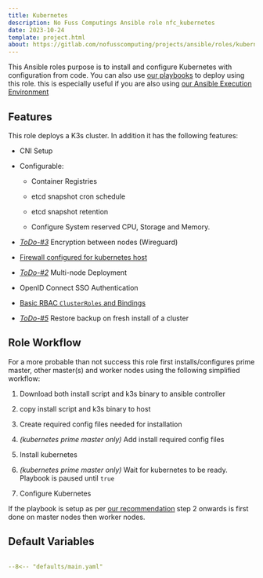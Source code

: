 ```yaml
---
title: Kubernetes
description: No Fuss Computings Ansible role nfc_kubernetes
date: 2023-10-24
template: project.html
about: https://gitlab.com/nofusscomputing/projects/ansible/roles/kubernetes
---
```


This Ansible roles purpose is to install and configure Kubernetes with configuration from code. You can also use [our playbooks](../../playbooks/index.md) to deploy using this role. this is especially useful if you are also using [our Ansible Execution Environment](../../execution_environment/index.md) 


## Features

This role deploys a K3s cluster. In addition it has the following features:

- CNI Setup

- Configurable:

    - Container Registries

    - etcd snapshot cron schedule

    - etcd snapshot retention

    - Configure System reserved CPU, Storage and Memory.

- _[ToDo-#3](https://gitlab.com/nofusscomputing/projects/ansible/kubernetes/-/issues/3)_ Encryption between nodes (Wireguard)

- [Firewall configured for kubernetes host](firewall.md)

- _[ToDo-#2](https://gitlab.com/nofusscomputing/projects/ansible/kubernetes/-/issues/2)_ Multi-node Deployment

- OpenID Connect SSO Authentication

- [Basic RBAC `ClusterRoles` and Bindings](rbac.md)

- _[ToDo-#5](https://gitlab.com/nofusscomputing/projects/ansible/kubernetes/-/issues/5)_ Restore backup on fresh install of a cluster


## Role Workflow

For a more probable than not success this role first installs/configures prime master, other master(s) and worker nodes using the following simplified workflow:

1. Download both install script and k3s binary to ansible controller

1. copy install script and k3s binary to host

1. Create required config files needed for installation

1. _(kubernetes prime master only)_ Add install required config files

1. Install kubernetes

1. _(kubernetes prime master only)_ Wait for kubernetes to be ready. Playbook is paused until `true`

1. Configure Kubernetes

If the playbook is setup as per [our recommendation](ansible.md) step 2 onwards is first done on master nodes then worker nodes.


## Default Variables


``` yaml title="defaults/main.yaml" linenums="1"

--8<-- "defaults/main.yaml"

```